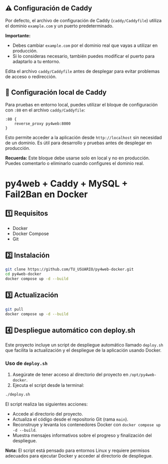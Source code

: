 ## ⚠️ Configuración de Caddy

Por defecto, el archivo de configuración de Caddy (`caddy/Caddyfile`) utiliza el dominio `example.com` y un puerto predeterminado.

**Importante:**
- Debes cambiar `example.com` por el dominio real que vayas a utilizar en producción.
- Si lo consideras necesario, también puedes modificar el puerto para adaptarlo a tu entorno.

Edita el archivo `caddy/Caddyfile` antes de desplegar para evitar problemas de acceso o redirección.

## 🧪 Configuración local de Caddy

Para pruebas en entorno local, puedes utilizar el bloque de configuración con `:80` en el archivo `caddy/Caddyfile`:

```caddyfile
:80 {
	reverse_proxy py4web:8000
}
```

Esto permite acceder a la aplicación desde `http://localhost` sin necesidad de un dominio. Es útil para desarrollo y pruebas antes de desplegar en producción.

**Recuerda:** Este bloque debe usarse solo en local y no en producción. Puedes comentarlo o eliminarlo cuando configures el dominio real.
# py4web + Caddy + MySQL + Fail2Ban en Docker

## 1️⃣ Requisitos
- Docker
- Docker Compose
- Git

## 2️⃣ Instalación
```bash
git clone https://github.com/TU_USUARIO/py4web-docker.git
cd py4web-docker
docker compose up -d --build
```

## 3️⃣ Actualización
```bash
git pull
docker compose up -d --build
```

## 4️⃣ Despliegue automático con deploy.sh

Este proyecto incluye un script de despliegue automático llamado `deploy.sh` que facilita la actualización y el despliegue de la aplicación usando Docker.

### Uso de `deploy.sh`

1. Asegúrate de tener acceso al directorio del proyecto en `/opt/py4web-docker`.
2. Ejecuta el script desde la terminal:

```bash
./deploy.sh
```

El script realiza las siguientes acciones:
- Accede al directorio del proyecto.
- Actualiza el código desde el repositorio Git (rama `main`).
- Reconstruye y levanta los contenedores Docker con `docker compose up -d --build`.
- Muestra mensajes informativos sobre el progreso y finalización del despliegue.

**Nota:** El script está pensado para entornos Linux y requiere permisos adecuados para ejecutar Docker y acceder al directorio de despliegue.
